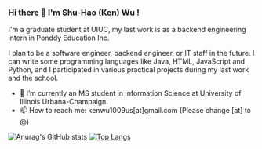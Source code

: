 ### Hi there 👋 I'm Shu-Hao (Ken) Wu !

I'm a graduate student at UIUC, my last work is as a backend engineering intern in Ponddy Education Inc.

I plan to be a software engineer, backend engineer, or IT staff in the future. I can write some programming languages like Java, HTML, JavaScript and Python, and I participated in various practical projects during my last work and the school.


<!-- **ken1009us/ken1009us** is a ✨ _special_ ✨ repository because its `README.md` (this file) appears on your GitHub profile.

Here are some ideas to get you started: -->

<!-- - 🔭 I’m currently working on ... -->
- 🌱 I’m currently an MS student in Information Science at University of Illinois Urbana-Champaign.
- 📫 How to reach me: kenwu1009us[at]gmail.com (Please change [at] to @)
<!-- - 👯 I’m looking to collaborate on ... -->
<!-- - 🤔 I’m looking for help with ... -->
<!-- - 💬 Ask me about ... -->
<!-- - 😄 Pronouns: ... -->
<!-- - ⚡ Fun fact: ... -->

![Anurag's GitHub stats](https://github-readme-stats.vercel.app/api?username=ken1009us&show_icons=true&theme=dark)  [![Top Langs](https://github-readme-stats.vercel.app/api/top-langs/?username=ken1009us&theme=dark)](https://github.com/anuraghazra/github-readme-stats)



